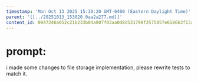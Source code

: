 ```yaml
---
timestamp: 'Mon Oct 13 2025 15:30:20 GMT-0400 (Eastern Daylight Time)'
parent: '[[../20251013_153020.0aa2a277.md]]'
content_id: 0947246a052c21b233b04a007f03aa0d8d531798f257505fe618663f13a5e001
---
```


# prompt:

i made some changes to file storage implementation, please rewrite tests to match it.
